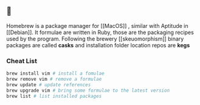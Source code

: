 ## 🍺
Homebrew is a package manager for [[MacOS]] , similar with Aptitude in [[Debian]]. It formulae are written in Ruby, those are the packaging recipes used by the program. Following the brewery [[skeuomorphism]] binary packages are called **casks** and installation folder location repos are **kegs** 

### Cheat List
```bash
brew install vim # install a fomulae
brew remove vim # remove a formulae
brew update # update references
brew upgrade vim # bring some formulae to the latest version
brew list # list installed packages
```
